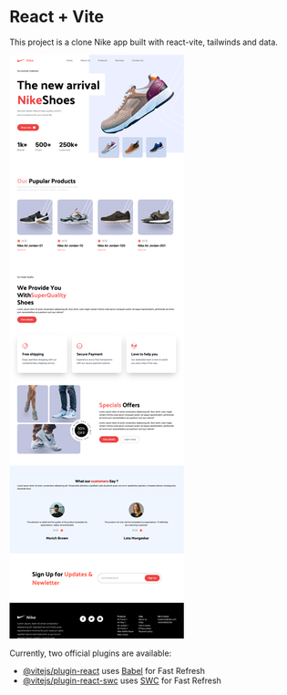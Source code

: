# React + Vite

This project is a  clone Nike app built with react-vite, tailwinds and data.

![alt text](https://github.com/emabistar/nikeapp/blob/main/nikeapp.png?raw=true)

Currently, two official plugins are available:



- [@vitejs/plugin-react](https://github.com/vitejs/vite-plugin-react/blob/main/packages/plugin-react/README.md) uses [Babel](https://babeljs.io/) for Fast Refresh
- [@vitejs/plugin-react-swc](https://github.com/vitejs/vite-plugin-react-swc) uses [SWC](https://swc.rs/) for Fast Refresh
